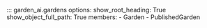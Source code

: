 ::: garden_ai.gardens
    options:
        show_root_heading: True
        show_object_full_path: True
        members:
            - Garden
            - PublishedGarden
